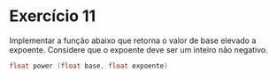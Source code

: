 # Exercício 11

Implementar a função abaixo que retorna o valor de base elevado a expoente.
Considere que o expoente deve ser um inteiro não negativo.

```c
float power (float base, float expoente)
```
